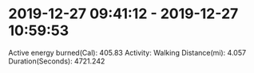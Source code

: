 # 2019-12-27 09:41:12 - 2019-12-27 10:59:53

Active energy burned(Cal): 405.83
Activity: Walking
Distance(mi): 4.057
Duration(Seconds): 4721.242